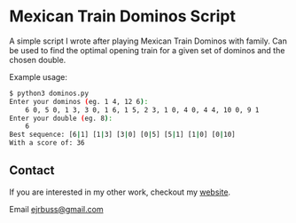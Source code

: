 # Mexican Train Dominos Script

A simple script I wrote after playing Mexican Train Dominos with family. Can be used to find the optimal opening train for a given set of dominos and the chosen double.

Example usage:
```bash
$ python3 dominos.py
Enter your dominos (eg. 1 4, 12 6): 
    6 0, 5 0, 1 3, 3 0, 1 6, 1 5, 2 3, 1 0, 4 0, 4 4, 10 0, 9 1
Enter your double (eg. 8):
    6
Best sequence: [6|1] [1|3] [3|0] [0|5] [5|1] [1|0] [0|10] 
With a score of: 36

```

## Contact
If you are interested in my other work, checkout my [website](https://ejrbuss.net).

Email ejrbuss@gmail.com